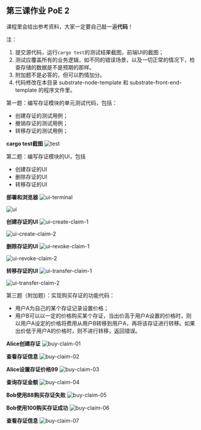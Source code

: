 ## 第三课作业  PoE 2

课程里会给出参考资料，大家一定要自己敲一遍**代码**！

注：

1. 提交源代码，运行`cargo test`的测试结果截图，前端UI的截图；
2. 测试应覆盖所有的业务逻辑，如不同的错误场景，以及一切正常的情况下，检查存储的数据是不是预期的那样。
3. 附加题不是必答的，但可以酌情加分。
4. 代码修改在本目录 substrate-node-template 和 substrate-front-end-template 的程序文件里。

第一题：编写存证模块的单元测试代码，包括：

* 创建存证的测试用例；
* 撤销存证的测试用例；
* 转移存证的测试用例；

**cargo test截图**
![test](./test.png)

第二题：编写存证模块的UI，包括

* 创建存证的UI
* 删除存证的UI
* 转移存证的UI

**部署和浏览器**
![ui-terminal](./ui-terminal.png)

![ui](./ui.png)

**创建存证的UI**
![ui-create-claim-1](./ui-create-claim-1.png)

![ui-create-claim-2](./ui-create-claim-2.png)

**删除存证的UI**
![ui-revoke-claim-1](./ui-revoke-claim-1.png)

![ui-revoke-claim-2](./ui-revoke-claim-2.png)

**转移存证的UI**
![ui-transfer-claim-1](./ui-transfer-claim-1.png)

![ui-transfer-claim-2](./ui-transfer-claim-2.png)

第三题（附加题）：实现购买存证的功能代码：

* 用户A为自己的某个存证记录设置价格；
* 用户B可以以一定的价格购买某个存证，当出价高于用户A设置的价格时，则以用户A设定的价格将费用从用户B转移到用户A，再将该存证进行转移。如果出价低于用户A的价格时，则不进行转移，返回错误。

**Alice创建存证**
![buy-claim-01](./buy-claim-01.png)

**查看存证信息**
![buy-claim-02](./buy-claim-02.png)

**Alice设置存证价格99**
![buy-claim-03](./buy-claim-03.png)

**查询存证金额**
![buy-claim-04](./buy-claim-04.png)

**Bob使用88购买存证失败**
![buy-claim-05](./buy-claim-05.png)

**Bob使用100购买存证成功**
![buy-claim-06](./buy-claim-06.png)

**查看存证信息**
![buy-claim-07](./buy-claim-07.png)

